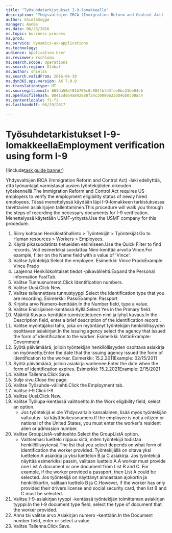 ```yaml
--- 
title: "Työsuhdetarkistukset I-9-lomakkeella"
description: "Yhdysvaltojen IRCA (Immigration Reform and Control Act) -laki edellyttää, että työnantajat varmistavat uusien työntekijöiden oikeuden työskennellä."
author: ShielaSogge
manager: AnnBe
ms.date: 06/23/2016
ms.topic: business-process
ms.prod: 
ms.service: dynamics-ax-applications
ms.technology: 
audience: Application User
ms.reviewer: rschloma
ms.search.scope: Operations
ms.search.region: Global
ms.author: shielas
ms.search.validFrom: 2016-06-30
ms.dyn365.ops.version: AX 7.0.0
ms.translationtype: HT
ms.sourcegitcommit: 663da58ef01b705c0c984fbfd3fce8bc31be04c6
ms.openlocfilehash: 0841cd664a842880f24c30090a33d846b0c08ac4
ms.contentlocale: fi-fi
ms.lasthandoff: 08/29/2017

---
```

# <a name="employment-verification-using-form-i-9"></a><span data-ttu-id="8e72a-103">Työsuhdetarkistukset I-9-lomakkeella</span><span class="sxs-lookup"><span data-stu-id="8e72a-103">Employment verification using form I-9</span></span>

[!include[task guide banner](../../../includes/task-guide-banner.md)]

<span data-ttu-id="8e72a-104">Yhdysvaltojen IRCA (Immigration Reform and Control Act) -laki edellyttää, että työnantajat varmistavat uusien työntekijöiden oikeuden työskennellä.</span><span class="sxs-lookup"><span data-stu-id="8e72a-104">The Immigration Reform and Control Act requires US employers to verify the employment eligibility status of newly hired employees.</span></span> <span data-ttu-id="8e72a-105">Tässä menettelyssä käydään läpi I-9-lomakkeen tarkistuksessa tarvittavien asiakirjojen tallentaminen.</span><span class="sxs-lookup"><span data-stu-id="8e72a-105">This procedure will walk you through the steps of recording the necessary documents for I-9 verification.</span></span> <span data-ttu-id="8e72a-106">Menettelyssä käytetään USMF-yritystä.</span><span class="sxs-lookup"><span data-stu-id="8e72a-106">Use the USMF company for this procedure.</span></span>

1. <span data-ttu-id="8e72a-107">Siirry kohtaan Henkilöstöhallinto > Työntekijät > Työntekijät.</span><span class="sxs-lookup"><span data-stu-id="8e72a-107">Go to Human resources > Workers > Employees.</span></span>
2. <span data-ttu-id="8e72a-108">Käytä pikasuodatinta tietueiden etsimiseen.</span><span class="sxs-lookup"><span data-stu-id="8e72a-108">Use the Quick Filter to find records.</span></span> <span data-ttu-id="8e72a-109">Voit esimerkiksi suodattaa Nimi-kenttää arvolla Vince.</span><span class="sxs-lookup"><span data-stu-id="8e72a-109">For example, filter on the Name field with a value of 'Vince'.</span></span>
3. <span data-ttu-id="8e72a-110">Valitse työntekijä.</span><span class="sxs-lookup"><span data-stu-id="8e72a-110">Select the employee.</span></span> <span data-ttu-id="8e72a-111">Esimerkki: Vince Prado</span><span class="sxs-lookup"><span data-stu-id="8e72a-111">Example: Vince Prado</span></span>
4. <span data-ttu-id="8e72a-112">Laajenna Henkilökohtaiset tiedot -pikavälilehti.</span><span class="sxs-lookup"><span data-stu-id="8e72a-112">Expand the Personal information FastTab.</span></span>
5. <span data-ttu-id="8e72a-113">Valitse Tunnusnumerot.</span><span class="sxs-lookup"><span data-stu-id="8e72a-113">Click Identification numbers.</span></span>
6. <span data-ttu-id="8e72a-114">Valitse Uusi.</span><span class="sxs-lookup"><span data-stu-id="8e72a-114">Click New.</span></span>
7. <span data-ttu-id="8e72a-115">Valitse tallennettava tunnustyyppi.</span><span class="sxs-lookup"><span data-stu-id="8e72a-115">Select the identification type that you are recording.</span></span> <span data-ttu-id="8e72a-116">Esimerkki: Passi</span><span class="sxs-lookup"><span data-stu-id="8e72a-116">Example: Passport</span></span>
8. <span data-ttu-id="8e72a-117">Kirjoita arvo Numero-kenttään.</span><span class="sxs-lookup"><span data-stu-id="8e72a-117">In the Number field, type a value.</span></span>
9. <span data-ttu-id="8e72a-118">Valitse Ensisijainen-kentässä Kyllä.</span><span class="sxs-lookup"><span data-stu-id="8e72a-118">Select Yes in the Primary field.</span></span>
10. <span data-ttu-id="8e72a-119">Määritä Kuvaus-kenttään tunnistetietueen nimi ja lyhyt kuvaus.</span><span class="sxs-lookup"><span data-stu-id="8e72a-119">In the Description field, enter a brief description of the identification record..</span></span>
11. <span data-ttu-id="8e72a-120">Valitse myöntäjäksi taho, joka on myöntänyt työntekijän henkilöllisyyden osoittavan asiakirjan.</span><span class="sxs-lookup"><span data-stu-id="8e72a-120">In the issuing agency select the agency that issued the form of identification to the worker.</span></span> <span data-ttu-id="8e72a-121">Esimerkki: Valtio</span><span class="sxs-lookup"><span data-stu-id="8e72a-121">Example: Government</span></span>
12. <span data-ttu-id="8e72a-122">Syötä päivämäärä, jolloin työntekijän henkilöllisyyden osoittava asiakirja on myönnetty.</span><span class="sxs-lookup"><span data-stu-id="8e72a-122">Enter the date that the issuing agency issued the form of identification to the worker.</span></span> <span data-ttu-id="8e72a-123">Esimerkki: 15.2.2011</span><span class="sxs-lookup"><span data-stu-id="8e72a-123">Example: 02/15/2011</span></span>
13. <span data-ttu-id="8e72a-124">Syötä päivämäärä, jolloin asiakirja vanhenee.</span><span class="sxs-lookup"><span data-stu-id="8e72a-124">Enter the date when the form of identification expires.</span></span> <span data-ttu-id="8e72a-125">Esimerkki: 15.2.2021</span><span class="sxs-lookup"><span data-stu-id="8e72a-125">Example: 2/15/2021</span></span>
14. <span data-ttu-id="8e72a-126">Valitse Tallenna.</span><span class="sxs-lookup"><span data-stu-id="8e72a-126">Click Save.</span></span>
15. <span data-ttu-id="8e72a-127">Sulje sivu.</span><span class="sxs-lookup"><span data-stu-id="8e72a-127">Close the page.</span></span>
16. <span data-ttu-id="8e72a-128">Valitse Työsuhde-välilehti.</span><span class="sxs-lookup"><span data-stu-id="8e72a-128">Click the Employment tab.</span></span>
17. <span data-ttu-id="8e72a-129">Valitse I-9.</span><span class="sxs-lookup"><span data-stu-id="8e72a-129">Click I-9.</span></span>
18. <span data-ttu-id="8e72a-130">Valitse Uusi.</span><span class="sxs-lookup"><span data-stu-id="8e72a-130">Click New.</span></span>
19. <span data-ttu-id="8e72a-131">Valitse Työlupa-kentässä vaihtoehto.</span><span class="sxs-lookup"><span data-stu-id="8e72a-131">In the Work eligibility field, select an option.</span></span>
    * <span data-ttu-id="8e72a-132">Jos työntekijä ei ole Yhdysvaltain kansalainen, lisää myös työntekijän valtuutus- tai käyttöoikeusnumero.</span><span class="sxs-lookup"><span data-stu-id="8e72a-132">If the employee is not a citizen or national of the United States, you must enter the worker's resident alien or admission number.</span></span>  
20. <span data-ttu-id="8e72a-133">Valitse GroupListA-vaihtoehto.</span><span class="sxs-lookup"><span data-stu-id="8e72a-133">Select the GroupListA option.</span></span>
    * <span data-ttu-id="8e72a-134">Valitsemasi luettelo riippuu siitä, miten työntekijä todistaa henkilöllisyytensä.</span><span class="sxs-lookup"><span data-stu-id="8e72a-134">The list that you select depends on what form of identification the worker provided.</span></span> <span data-ttu-id="8e72a-135">Työntekijällä on oltava yksi luettelon A asiakirja ja yksi luettelon B ja C asiakirja. Jos työntekijä näyttää esimerkiksi passin, valitaan luettelo A.</span><span class="sxs-lookup"><span data-stu-id="8e72a-135">A worker must provide one List A document or one document from List B and C. For example, if the worker provided a passport, then List A could be selected.</span></span> <span data-ttu-id="8e72a-136">Jos työntekijä on näyttänyt ainoastaan ajokortin ja henkilökortin, valitaan luettelo B ja C.</span><span class="sxs-lookup"><span data-stu-id="8e72a-136">However, if the worker has only provided their drivers license and social security card, then list B and C must be selected.</span></span>  
21. <span data-ttu-id="8e72a-137">Valitse I-9-asiakirjan tyyppi -kentässä työntekijän toimittaman asiakirjan tyyppi.</span><span class="sxs-lookup"><span data-stu-id="8e72a-137">In the I-9 document type field, select the type of document that the worker provided.</span></span>
22. <span data-ttu-id="8e72a-138">Anna tai valitse arvo Asiakirjan numero -kenttään.</span><span class="sxs-lookup"><span data-stu-id="8e72a-138">In the Document number field, enter or select a value.</span></span>
23. <span data-ttu-id="8e72a-139">Valitse Tallenna.</span><span class="sxs-lookup"><span data-stu-id="8e72a-139">Click Save.</span></span>


